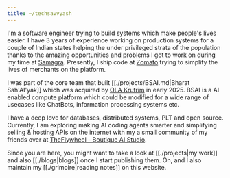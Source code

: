 ```yaml
---
title: ~/techsavvyash
---
```


I'm a software engineer trying to build systems which make people's lives easier. I have 3 years of experience working on production systems for a couple of Indian states helping the under privileged strata of the population thanks to the amazing opportunities and problems I got to work on during my time at [Samagra](https://samagragovernance.in/). Presently, I ship code at [Zomato](https://zomato.com) trying to simplify the lives of merchants on the platform.

I was part of the core team that built [[./projects/BSAI.md|Bharat Sah'AI'yak]] which was acquired by [OLA Krutrim](https://www.olakrutrim.com/) in early 2025. BSAI is a AI enabled compute platform which could be modified for a wide range of usecases like ChatBots, information processing systems etc.

I have a deep love for databases, distributed systems, PLT and open source. Currently, I am exploring making AI coding agents smarter and simplifying selling & hosting APIs on the internet with my a small community of my friends over at [TheFlywheel - Boutique AI Studio](https://www.theflywheel.in/).

Since you are here, you might want to take a look at [[./projects|my work]] and also [[./blogs|blogs]] once I start publishing them. Oh, and I also maintain my [[./grimoire|reading notes]] on this website.